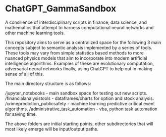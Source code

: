 # ChatGPT_GammaSandbox
A consilience of interdisciplinary scripts in finance, data science, and mathematics that attempt to harness computational neural networks and other machine learning tools.

This repository aims to serve as a centralized space for the following 3 main concepts subject to semantic analysis implemented by a series of tools. These tools may vary from simple statistics based methods to more nuanced physics models that aim to incorporate into modern artificial intelligence algorithms. Examples of these are evolutionary computation, adversarial neural networks finally, using ChatGPT to help out in making sense of all of this.

The main directory structure is as follows:

/jupyter_notebooks - main sandbox space for testing out new scripts.
      /financialanalysistools - dataframes/charts for option and stock analysis.
      /crimeprediction_publicsafety - machine learning predictive critical event algorithms.
      /administrative_task_automation - vba, python task automation for saving time.
      
The above folders are initial starting points, other subdirectories that will most likely emerge will be input/output paths.

